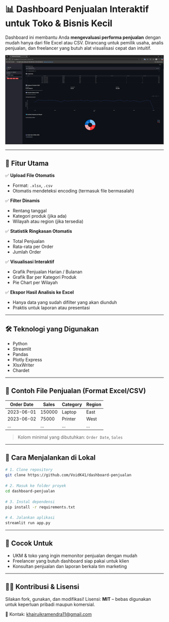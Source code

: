 # 📊 Dashboard Penjualan Interaktif untuk Toko & Bisnis Kecil

Dashboard ini membantu Anda **mengevaluasi performa penjualan** dengan mudah hanya dari file Excel atau CSV. Dirancang untuk pemilik usaha, analis penjualan, dan freelancer yang butuh alat visualisasi cepat dan intuitif.

![Tampilan Dashboard](screenshot/screenshot_dashboard.png)

---

## 🎯 Fitur Utama

✅ **Upload File Otomatis**

- Format: `.xlsx`, `.csv`
- Otomatis mendeteksi encoding (termasuk file bermasalah)

✅ **Filter Dinamis**

- Rentang tanggal
- Kategori produk (jika ada)
- Wilayah atau region (jika tersedia)

✅ **Statistik Ringkasan Otomatis**

- Total Penjualan
- Rata-rata per Order
- Jumlah Order

✅ **Visualisasi Interaktif**

- Grafik Penjualan Harian / Bulanan
- Grafik Bar per Kategori Produk
- Pie Chart per Wilayah

✅ **Ekspor Hasil Analisis ke Excel**

- Hanya data yang sudah difilter yang akan diunduh
- Praktis untuk laporan atau presentasi

---

## 🛠️ Teknologi yang Digunakan

- Python
- Streamlit
- Pandas
- Plotly Express
- XlsxWriter
- Chardet

---

## 📁 Contoh File Penjualan (Format Excel/CSV)

| Order Date | Sales  | Category | Region |
| ---------- | ------ | -------- | ------ |
| 2023-06-01 | 150000 | Laptop   | East   |
| 2023-06-02 | 75000  | Printer  | West   |
| ...        | ...    | ...      | ...    |

> Kolom minimal yang dibutuhkan: `Order Date`, `Sales`

---

## 🚀 Cara Menjalankan di Lokal

```bash
# 1. Clone repository
git clone https://github.com/VoidK41/dashboard-penjualan

# 2. Masuk ke folder proyek
cd dashboard-penjualan

# 3. Instal dependensi
pip install -r requirements.txt

# 4. Jalankan aplikasi
streamlit run app.py
```

---



## 💼 Cocok Untuk

- UKM & toko yang ingin memonitor penjualan dengan mudah
- Freelancer yang butuh dashboard siap pakai untuk klien
- Konsultan penjualan dan laporan berkala tim marketing

---

## 🧑‍💻 Kontribusi & Lisensi

Silakan fork, gunakan, dan modifikasi!
Lisensi: **MIT** – bebas digunakan untuk keperluan pribadi maupun komersial.

📩 Kontak: khairuikramendra11@gmail.com
